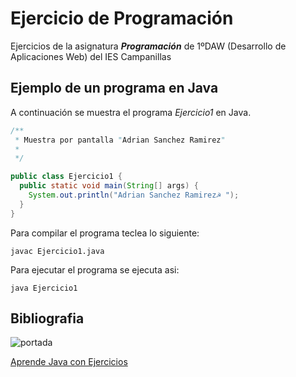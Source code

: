 # Ejercicio de Programación 

Ejercicios de la asignatura  ***Programación*** de 1ºDAW (Desarrollo de Aplicaciones Web) del IES Campanillas

## Ejemplo de un programa en Java

A continuación se muestra el programa *Ejercicio1* en Java.

```java
/**
 * Muestra por pantalla "Adrian Sanchez Ramirez"
 *
 */

public class Ejercicio1 { 
  public static void main(String[] args) {
    System.out.println("Adrian Sanchez Ramirez☭ ");
  }
}

```

Para compilar el programa teclea lo siguiente:

```console
javac Ejercicio1.java
```
Para ejecutar el programa se ejecuta asi:

```console
java Ejercicio1
```


## Bibliografia 

![portada](https://s3.amazonaws.com/titlepages.leanpub.com/aprendejava/hero?1477410031)

[Aprende Java con Ejercicios](https://leanpub.com/aprendejava/)


